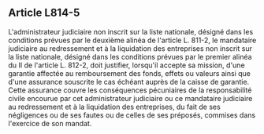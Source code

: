 Article L814-5
----
L'administrateur judiciaire non inscrit sur la liste nationale, désigné dans les
conditions prévues par le deuxième alinéa de l'article L. 811-2, le mandataire
judiciaire au redressement et à la liquidation des entreprises non inscrit sur
la liste nationale, désigné dans les conditions prévues par le premier alinéa du
II de l'article L. 812-2, doit justifier, lorsqu'il accepte sa mission, d'une
garantie affectée au remboursement des fonds, effets ou valeurs ainsi que d'une
assurance souscrite le cas échéant auprès de la caisse de garantie. Cette
assurance couvre les conséquences pécuniaires de la responsabilité civile
encourue par cet administrateur judiciaire ou ce mandataire judiciaire au
redressement et à la liquidation des entreprises, du fait de ses négligences ou
de ses fautes ou de celles de ses préposés, commises dans l'exercice de son
mandat.
